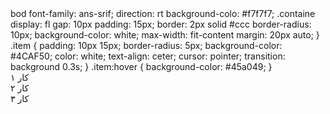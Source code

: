 <!DOCTYPE html>
<html lang="fa">
<head>
<meta charset="UTF-">
<title>باکس آیتم‌ها</title
<style>
  bod
    font-family: ans-srif;
    direction: rt
    background-colo: #f7f7f7;
  .containe
    display: fl
    gap: 10px
    padding: 15px;
    border: 2px solid #ccc
    border-radius: 10px;
    background-color: white;
    max-width: fit-content
    margin: 20px auto;
  }
  .item {
    padding: 10px 15px;
    border-radius: 5px;
    background-color: #4CAF50;
    color: white;
    text-align: ceter;
    cursor: pointer;
    transition: background 0.3s;
  }
  .item:hover {
    background-color: #45a049;
  }
</style>
</head>
<body>

<div class="container">
  <div class="item">کار ۱</div>
  <div class="item">کار ۲</div>
  <div class="item">کار ۳</div>
</div>

</body>
</html>

